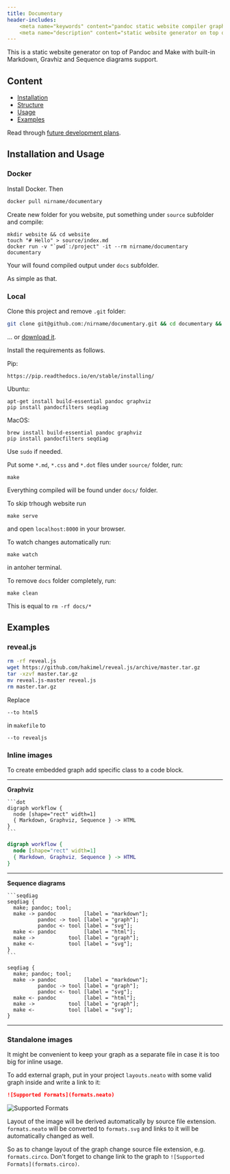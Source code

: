 ```yaml
---
title: Documentary
header-includes:
    <meta name="keywords" content="pandoc static website compiler graph graphviz seqdiag sequence diagrams" />
    <meta name="description" content="static website generator on top of pandoc and make with built-in markdown, gravhiz and sequence diagrams support" />
---
```


This is a static website generator on top of Pandoc and Make
with built-in Markdown, Gravhiz and Sequence diagrams support.

## Content

* [Installation](#installation)
* [Structure](#structure)
* [Usage](#usage)
* [Examples](#examples)

Read through [future development plans](todo.md).

## Installation and Usage

### Docker

Install Docker. Then

```bash
docker pull nirname/documentary
```

Create new folder for you website, put something under `source` subfolder and compile:

```
mkdir website && cd website
touch "# Hello" > source/index.md
docker run -v "`pwd`:/project" -it --rm nirname/documentary documentary
```

Your will found compiled output under `docs` subfolder.

As simple as that.

### Local

Clone this project and remove `.git` folder:

```bash
git clone git@github.com:/nirname/documentary.git && cd documentary && rm -rf .git
```

... or [download it](https://github.com/nirname/documentary/archive/master.zip).

Install the requirements as follows.

Pip:

```shell
https://pip.readthedocs.io/en/stable/installing/
```

Ubuntu:


```shell
apt-get install build-essential pandoc graphviz
pip install pandocfilters seqdiag
```

MacOS:

```shell
brew install build-essential pandoc graphviz
pip install pandocfilters seqdiag
```

Use `sudo` if needed.


Put some `*.md`, `*.css` and `*.dot` files under `source/` folder, run:

```shell
make
```

Everything compiled will be found under `docs/` folder.

To skip trhough website run

```shell
make serve
```

and open `localhost:8000` in your browser.

To watch changes automatically run:

```
make watch
```

in antoher terminal.

To remove `docs` folder completely, run:

```
make clean
```
This is equal to `rm -rf docs/*`

## Examples

### reveal.js

```bash
rm -rf reveal.js
wget https://github.com/hakimel/reveal.js/archive/master.tar.gz
tar -xzvf master.tar.gz
mv reveal.js-master reveal.js
rm master.tar.gz
```

Replace

```
--to html5
```
in `makefile` to

```
--to revealjs
```

### Inline images

To create embedded graph add specific class to a code block.

---

**Graphviz**

````
```dot
digraph workflow {
  node [shape="rect" width=1]
  { Markdown, Graphviz, Sequence } -> HTML
}
```
````

```dot
digraph workflow {
  node [shape="rect" width=1]
  { Markdown, Graphviz, Sequence } -> HTML
}
```

---

**Sequence diagrams**

````
```seqdiag
seqdiag {
  make; pandoc; tool;
  make -> pandoc         [label = "markdown"];
          pandoc -> tool [label = "graph"];
          pandoc <- tool [label = "svg"];
  make <- pandoc         [label = "html"];
  make ->           tool [label = "graph"];
  make <-           tool [label = "svg"];
}
```
````

```seqdiag
seqdiag {
  make; pandoc; tool;
  make -> pandoc         [label = "markdown"];
          pandoc -> tool [label = "graph"];
          pandoc <- tool [label = "svg"];
  make <- pandoc         [label = "html"];
  make ->           tool [label = "graph"];
  make <-           tool [label = "svg"];
}
```

---

### Standalone images

It might be convenient to keep your graph as a separate file in case it is too big for inline usage.

To add external graph, put in your project `layouts.neato` with some valid graph inside and write a link to it:

```markdown
![Supported Formats](formats.neato)

```

![Supported Formats](formats.neato)

Layout of the image will be derived automatically by source file extension.
`formats.neato` will be converted to `formats.svg` and links to it will be automatically changed as well.

So as to change layout of the graph change source file extension, e.g. `formats.circo`.
Don't forget to change link to the graph to `![Supported Formats](formats.circo)`.
